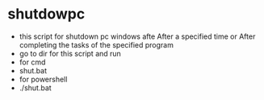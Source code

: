 # shutdowpc
+ this script for shutdown pc windows afte After a specified time or After completing the tasks of the specified program  
+ go to dir for this script and run 
+ for cmd
+ shut.bat
+ for powershell
+ ./shut.bat
